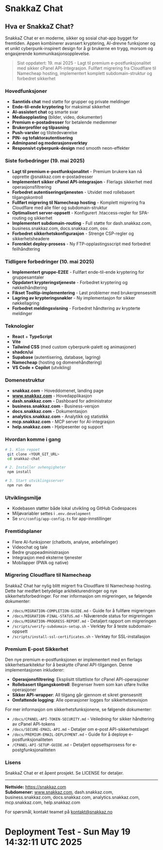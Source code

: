 # SnakkaZ Chat

## Hva er SnakkaZ Chat?

SnakkaZ Chat er en moderne, sikker og sosial chat-app bygget for fremtiden. Appen kombinerer avansert kryptering, AI-drevne funksjoner og et unikt cyberpunk-inspirert design for å gi brukerne en trygg, morsom og engasjerende kommunikasjonsopplevelse.

> Sist oppdatert: 19. mai 2025 - Lagt til premium e-postfunksjonalitet med sikker cPanel API-integrasjon. Fullført migrering fra Cloudflare til Namecheap hosting, implementert komplett subdomain-struktur og forbedret sikkerhet

### Hovedfunksjoner
- **Sanntids chat** med støtte for grupper og private meldinger
- **Ende-til-ende kryptering** for maksimal sikkerhet
- **AI-assistert chat** og smarte svar
- **Mediaopplasting** (bilder, video, dokumenter)
- **Premium e-postadresser** for betalende medlemmer
- **Brukerprofiler og tilpasning**
- **Push-varsler** og tilstedeværelse
- **PIN- og tofaktorautentisering**
- **Adminpanel og moderasjonsverktøy**
- **Responsivt cyberpunk-design** med smooth neon-effekter

### Siste forbedringer (19. mai 2025)
- **Lagt til premium e-postfunksjonalitet** - Premium brukere kan nå opprette @snakkaz.com e-postadresser
- **Implementert sikker cPanel API-integrasjon** - Flerlags sikkerhet med operasjonsfiltrering
- **Forbedret autentiseringstjenesten** - Utvidet med rollebasert tilgangskontroll
- **Fullført migrering til Namecheap hosting** - Komplett migrering fra Cloudflare med alle filer og subdomain-struktur
- **Optimalisert server-oppsett** - Konfigurert .htaccess-regler for SPA-routing og sikkerhet
- **Implementert subdomain-routing** - Full støtte for dash.snakkaz.com, business.snakkaz.com, docs.snakkaz.com, osv.
- **Forbedret sikkerhetskonfigurasjon** - Strenge CSP-regler og sikkerhetsheadere
- **Forenklet deploy-prosess** - Ny FTP-opplastingsscript med forbedret feilhåndtering

### Tidligere forbedringer (10. mai 2025)
- **Implementert gruppe-E2EE** - Fullført ende-til-ende kryptering for gruppesamtaler
- **Oppdatert krypteringstjeneste** - Forbedret kryptering og nøkkelhåndtering
- **Fikset Tooltip-implementering** - Løst problemer med brukergrensesnitt
- **Lagring av krypteringsnøkler** - Ny implementasjon for sikker nøkkellagring
- **Forbedret meldingsvisning** - Forbedret håndtering av krypterte meldinger

### Teknologier
- **React** + **TypeScript**
- **Vite**
- **Tailwind CSS** (med custom cyberpunk-palett og animasjoner)
- **shadcn/ui**
- **Supabase** (autentisering, database, lagring)
- **Namecheap** (hosting og domenehåndtering)
- **VS Code + Copilot** (utvikling)

### Domenestruktur
- **snakkaz.com** - Hoveddomenet, landing page
- **www.snakkaz.com** - Hovedapplikasjon
- **dash.snakkaz.com** - Dashboard for administrator
- **business.snakkaz.com** - Business-versjon
- **docs.snakkaz.com** - Dokumentasjon
- **analytics.snakkaz.com** - Analytikk og statistikk
- **mcp.snakkaz.com** - MCP server for AI-integrasjon
- **help.snakkaz.com** - Hjelpesenter og support

### Hvordan komme i gang

```sh
# 1. Klon repoet
 git clone <YOUR_GIT_URL>
 cd snakkaz-chat

# 2. Installer avhengigheter
 npm install

# 3. Start utviklingsserver
 npm run dev
```

### Utviklingsmiljø
- Kodebasen støtter både lokal utvikling og GitHub Codespaces
- Miljøvariabler settes i `.env.development`
- Se `src/config/app-config.ts` for app-innstillinger

### Fremtidsplaner
- Flere AI-funksjoner (chatbots, analyse, anbefalinger)
- Videochat og tale
- Bedre gruppeadministrasjon
- Integrasjon med eksterne tjenester
- Mobilapper (PWA og native)

### Migrering Cloudflare til Namecheap
SnakkaZ Chat har nylig blitt migrert fra Cloudflare til Namecheap hosting. Dette har medført betydelige arkitekturendringer og nye sikkerhetsforbedringer. For mer informasjon om migreringen, se følgende dokumenter:

- `/docs/MIGRATION-COMPLETION-GUIDE.md` - Guide for å fullføre migreringen
- `/docs/MIGRATION-FINAL-STATUS.md` - Nåværende status for migreringen
- `/docs/MIGRATION-PROGRESS-REPORT.md` - Detaljert rapport om migreringen
- `/scripts/verify-subdomain-setup.sh` - Verktøy for å teste subdomain-oppsett
- `/scripts/install-ssl-certificates.sh` - Verktøy for SSL-installasjon

### Premium E-post Sikkerhet
Den nye premium e-postfunksjonen er implementert med en flerlags sikkerhetsarkitektur for å beskytte cPanel API-tilgangen. Denne implementasjonen inkluderer:

- **Operasjonsfiltrering**: Eksplisitt tillattliste for cPanel API-operasjoner
- **Rollebasert tilgangskontroll**: Begrenser hvem som kan utføre hvilke operasjoner
- **Sikker API-wrapper**: All tilgang går gjennom et sikret grensesnitt
- **Omfattende logging**: Alle operasjoner logges for sikkerhetsrevisjon

For mer informasjon om sikkerhetsfunksjonene, se følgende dokumenter:

- `/docs/CPANEL-API-TOKEN-SECURITY.md` - Veiledning for sikker håndtering av cPanel API-tokens
- `/docs/SECURE-EMAIL-API.md` - Detaljer om e-post API-sikkerhetslaget
- `/docs/PREMIUM-EMAIL-DEPLOYMENT.md` - Guide for å deploye e-postfunksjonaliteten
- `/CPANEL-API-SETUP-GUIDE.md` - Detaljert oppsettsprosess for e-postgfunksjonaliteten

### Lisens
SnakkaZ Chat er et åpent prosjekt. Se LICENSE for detaljer.

---

**Nettside:** https://snakkaz.com  
**Subdomener:** www.snakkaz.com, dash.snakkaz.com, business.snakkaz.com, docs.snakkaz.com, analytics.snakkaz.com, mcp.snakkaz.com, help.snakkaz.com

For spørsmål, kontakt teamet på [kontakt@snakkaz.no](mailto:kontakt@snakkaz.no)
# Deployment Test - Sun May 19 14:32:11 UTC 2025
